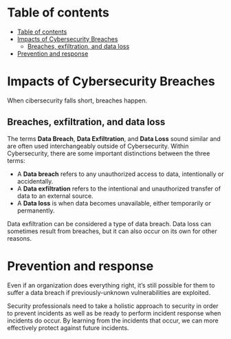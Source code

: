 # Table of contents 
- [Table of contents](#table-of-contents)
- [Impacts of Cybersecurity Breaches](#impacts-of-cybersecurity-breaches)
  - [Breaches, exfiltration, and data loss](#breaches-exfiltration-and-data-loss)
- [Prevention and response](#prevention-and-response)

# Impacts of Cybersecurity Breaches 
When cibersecurity falls short, breaches happen. 

## Breaches, exfiltration, and data loss 
The terms **Data Breach**, **Data Exfiltration**, and **Data Loss** sound similar and are often used interchangeably outside of Cybersecurity. Within Cybersecurity, there are some important distinctions between the three terms:

- A **Data breach** refers to any unauthorized access to data, intentionally or accidentally. 
- A **Data exfiltration** refers to the intentional and unauthorized transfer of data to an external source. 
- A **Data loss** is when data becomes unavailable, either temporarily or permanently. 

Data exfiltration can be considered a type of data breach. Data loss can sometimes result from breaches, but it can also occur on its own for other reasons.

# Prevention and response 
 Even if an organization does everything right, it’s still possible for them to suffer a data breach if previously-unknown vulnerabilities are exploited.

 Security professionals need to take a holistic approach to security in order to prevent incidents as well as be ready to perform incident response when incidents do occur. By learning from the incidents that occur, we can more effectively protect against future incidents.